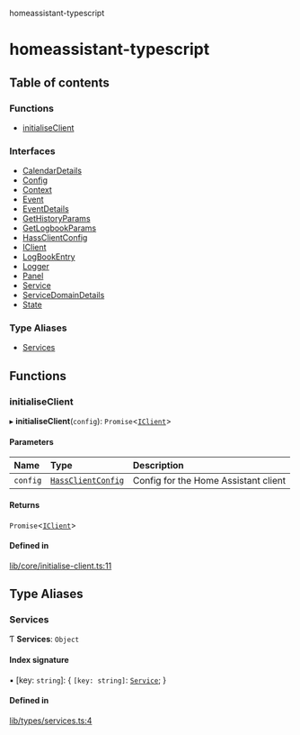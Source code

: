 homeassistant-typescript

# homeassistant-typescript

## Table of contents

### Functions

- [initialiseClient](README.md#initialiseclient)

### Interfaces

- [CalendarDetails](interfaces/CalendarDetails.md)
- [Config](interfaces/Config.md)
- [Context](interfaces/Context.md)
- [Event](interfaces/Event.md)
- [EventDetails](interfaces/EventDetails.md)
- [GetHistoryParams](interfaces/GetHistoryParams.md)
- [GetLogbookParams](interfaces/GetLogbookParams.md)
- [HassClientConfig](interfaces/HassClientConfig.md)
- [IClient](interfaces/IClient.md)
- [LogBookEntry](interfaces/LogBookEntry.md)
- [Logger](interfaces/Logger.md)
- [Panel](interfaces/Panel.md)
- [Service](interfaces/Service.md)
- [ServiceDomainDetails](interfaces/ServiceDomainDetails.md)
- [State](interfaces/State.md)

### Type Aliases

- [Services](README.md#services)

## Functions

### initialiseClient

▸ **initialiseClient**(`config`): `Promise`\<[`IClient`](interfaces/IClient.md)\>

#### Parameters

| Name | Type | Description |
| :------ | :------ | :------ |
| `config` | [`HassClientConfig`](interfaces/HassClientConfig.md) | Config for the Home Assistant client |

#### Returns

`Promise`\<[`IClient`](interfaces/IClient.md)\>

#### Defined in

[lib/core/initialise-client.ts:11](https://github.com/benwainwright/hass-ts/blob/432b3d4/src/lib/core/initialise-client.ts#L11)

## Type Aliases

### Services

Ƭ **Services**: `Object`

#### Index signature

▪ [key: `string`]: \{ `[key: string]`: [`Service`](interfaces/Service.md);  }

#### Defined in

[lib/types/services.ts:4](https://github.com/benwainwright/hass-ts/blob/432b3d4/src/lib/types/services.ts#L4)
